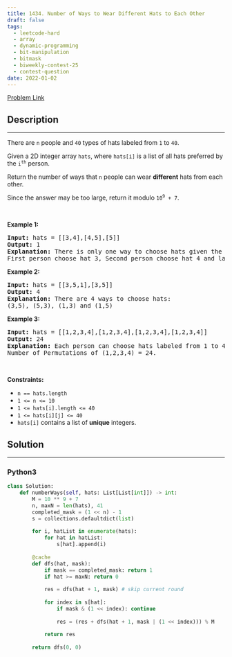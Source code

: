 ```yaml
---
title: 1434. Number of Ways to Wear Different Hats to Each Other
draft: false
tags: 
  - leetcode-hard
  - array
  - dynamic-programming
  - bit-manipulation
  - bitmask
  - biweekly-contest-25
  - contest-question
date: 2022-01-02
---
```


[Problem Link](https://leetcode.com/problems/number-of-ways-to-wear-different-hats-to-each-other/)

## Description

---
<p>There are <code>n</code> people and <code>40</code> types of hats labeled from <code>1</code> to <code>40</code>.</p>

<p>Given a 2D integer array <code>hats</code>, where <code>hats[i]</code> is a list of all hats preferred by the <code>i<sup>th</sup></code> person.</p>

<p>Return the number of ways that <code>n</code> people can wear <strong>different</strong> hats from each other.</p>

<p>Since the answer may be too large, return it modulo <code>10<sup>9</sup> + 7</code>.</p>

<p>&nbsp;</p>
<p><strong class="example">Example 1:</strong></p>

<pre>
<strong>Input:</strong> hats = [[3,4],[4,5],[5]]
<strong>Output:</strong> 1
<strong>Explanation:</strong> There is only one way to choose hats given the conditions. 
First person choose hat 3, Second person choose hat 4 and last one hat 5.
</pre>

<p><strong class="example">Example 2:</strong></p>

<pre>
<strong>Input:</strong> hats = [[3,5,1],[3,5]]
<strong>Output:</strong> 4
<strong>Explanation:</strong> There are 4 ways to choose hats:
(3,5), (5,3), (1,3) and (1,5)
</pre>

<p><strong class="example">Example 3:</strong></p>

<pre>
<strong>Input:</strong> hats = [[1,2,3,4],[1,2,3,4],[1,2,3,4],[1,2,3,4]]
<strong>Output:</strong> 24
<strong>Explanation:</strong> Each person can choose hats labeled from 1 to 4.
Number of Permutations of (1,2,3,4) = 24.
</pre>

<p>&nbsp;</p>
<p><strong>Constraints:</strong></p>

<ul>
	<li><code>n == hats.length</code></li>
	<li><code>1 &lt;= n &lt;= 10</code></li>
	<li><code>1 &lt;= hats[i].length &lt;= 40</code></li>
	<li><code>1 &lt;= hats[i][j] &lt;= 40</code></li>
	<li><code>hats[i]</code> contains a list of <strong>unique</strong> integers.</li>
</ul>


## Solution

---
### Python3
``` py title='number-of-ways-to-wear-different-hats-to-each-other'
class Solution:
    def numberWays(self, hats: List[List[int]]) -> int:
        M = 10 ** 9 + 7
        n, maxN = len(hats), 41
        completed_mask = (1 << n) - 1
        s = collections.defaultdict(list)
        
        for i, hatList in enumerate(hats):
            for hat in hatList:
                s[hat].append(i)
        
        @cache
        def dfs(hat, mask):
            if mask == completed_mask: return 1
            if hat >= maxN: return 0
            
            res = dfs(hat + 1, mask) # skip current round
            
            for index in s[hat]:
                if mask & (1 << index): continue
                
                res = (res + dfs(hat + 1, mask | (1 << index))) % M
                
            return res
        
        return dfs(0, 0)
            
                
                
        
```

